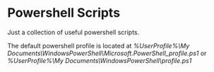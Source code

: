 # Powershell Scripts

Just a collection of useful powershell scripts.

The default powershell profile is located at _%UserProfile%\My Documents\WindowsPowerShell\Microsoft.PowerShell_profile.ps1_
or _%UserProfile%\My Documents\WindowsPowerShell\profile.ps1_